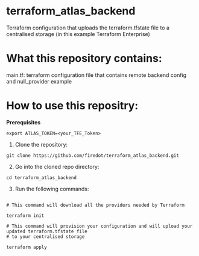 # terraform_atlas_backend

Terraform configuration that uploads the terraform.tfstate file 
to a centralised storage (in this example Terraform Enterprise)

# What this repository contains: 

main.tf: 
terraform configuration file that contains remote backend config
and null_provider example

# How to use this repositry: 

**Prerequisites**

``` 
export ATLAS_TOKEN=<your_TFE_Token>
```


1. Clone the repository: 

```
git clone https://github.com/firedot/terraform_atlas_backend.git
```

2. Go into the cloned repo directory: 

```
cd terraform_atlas_backend
```

3. Run the following commands: 

```

# This command will download all the providers needed by Terraform

terraform init 
```


```
# This command will provision your configuration and will upload your updated terraform.tfstate file
# to your centralised storage

terraform apply

```



